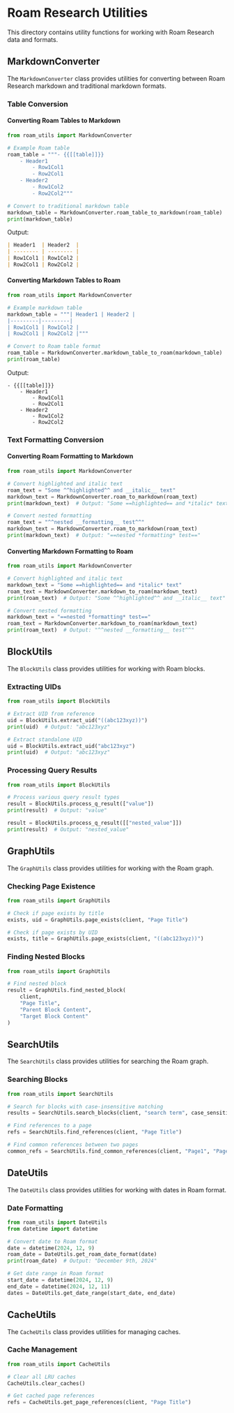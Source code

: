 # Roam Research Utilities

This directory contains utility functions for working with Roam Research data and formats.

## MarkdownConverter

The `MarkdownConverter` class provides utilities for converting between Roam Research markdown and traditional markdown formats.

### Table Conversion

#### Converting Roam Tables to Markdown

```python
from roam_utils import MarkdownConverter

# Example Roam table
roam_table = """- {{[[table]]}}
    - Header1
        - Row1Col1
        - Row2Col1
    - Header2
        - Row1Col2
        - Row2Col2"""

# Convert to traditional markdown table
markdown_table = MarkdownConverter.roam_table_to_markdown(roam_table)
print(markdown_table)
```

Output:

```markdown
| Header1  | Header2  |
| -------- | -------- |
| Row1Col1 | Row1Col2 |
| Row2Col1 | Row2Col2 |
```

#### Converting Markdown Tables to Roam

```python
from roam_utils import MarkdownConverter

# Example markdown table
markdown_table = """| Header1 | Header2 |
|---------|---------|
| Row1Col1 | Row1Col2 |
| Row2Col1 | Row2Col2 |"""

# Convert to Roam table format
roam_table = MarkdownConverter.markdown_table_to_roam(markdown_table)
print(roam_table)
```

Output:

```
- {{[[table]]}}
    - Header1
        - Row1Col1
        - Row2Col1
    - Header2
        - Row1Col2
        - Row2Col2
```

### Text Formatting Conversion

#### Converting Roam Formatting to Markdown

```python
from roam_utils import MarkdownConverter

# Convert highlighted and italic text
roam_text = "Some ^^highlighted^^ and __italic__ text"
markdown_text = MarkdownConverter.roam_to_markdown(roam_text)
print(markdown_text)  # Output: "Some ==highlighted== and *italic* text"

# Convert nested formatting
roam_text = "^^nested __formatting__ test^^"
markdown_text = MarkdownConverter.roam_to_markdown(roam_text)
print(markdown_text)  # Output: "==nested *formatting* test=="
```

#### Converting Markdown Formatting to Roam

```python
from roam_utils import MarkdownConverter

# Convert highlighted and italic text
markdown_text = "Some ==highlighted== and *italic* text"
roam_text = MarkdownConverter.markdown_to_roam(markdown_text)
print(roam_text)  # Output: "Some ^^highlighted^^ and __italic__ text"

# Convert nested formatting
markdown_text = "==nested *formatting* test=="
roam_text = MarkdownConverter.markdown_to_roam(markdown_text)
print(roam_text)  # Output: "^^nested __formatting__ test^^"
```

## BlockUtils

The `BlockUtils` class provides utilities for working with Roam blocks.

### Extracting UIDs

```python
from roam_utils import BlockUtils

# Extract UID from reference
uid = BlockUtils.extract_uid("((abc123xyz))")
print(uid)  # Output: "abc123xyz"

# Extract standalone UID
uid = BlockUtils.extract_uid("abc123xyz")
print(uid)  # Output: "abc123xyz"
```

### Processing Query Results

```python
from roam_utils import BlockUtils

# Process various query result types
result = BlockUtils.process_q_result(["value"])
print(result)  # Output: "value"

result = BlockUtils.process_q_result([["nested_value"]])
print(result)  # Output: "nested_value"
```

## GraphUtils

The `GraphUtils` class provides utilities for working with the Roam graph.

### Checking Page Existence

```python
from roam_utils import GraphUtils

# Check if page exists by title
exists, uid = GraphUtils.page_exists(client, "Page Title")

# Check if page exists by UID
exists, title = GraphUtils.page_exists(client, "((abc123xyz))")
```

### Finding Nested Blocks

```python
from roam_utils import GraphUtils

# Find nested block
result = GraphUtils.find_nested_block(
    client,
    "Page Title",
    "Parent Block Content",
    "Target Block Content"
)
```

## SearchUtils

The `SearchUtils` class provides utilities for searching the Roam graph.

### Searching Blocks

```python
from roam_utils import SearchUtils

# Search for blocks with case-insensitive matching
results = SearchUtils.search_blocks(client, "search term", case_sensitive=False)

# Find references to a page
refs = SearchUtils.find_references(client, "Page Title")

# Find common references between two pages
common_refs = SearchUtils.find_common_references(client, "Page1", "Page2")
```

## DateUtils

The `DateUtils` class provides utilities for working with dates in Roam format.

### Date Formatting

```python
from roam_utils import DateUtils
from datetime import datetime

# Convert date to Roam format
date = datetime(2024, 12, 9)
roam_date = DateUtils.get_roam_date_format(date)
print(roam_date)  # Output: "December 9th, 2024"

# Get date range in Roam format
start_date = datetime(2024, 12, 9)
end_date = datetime(2024, 12, 11)
dates = DateUtils.get_date_range(start_date, end_date)
```

## CacheUtils

The `CacheUtils` class provides utilities for managing caches.

### Cache Management

```python
from roam_utils import CacheUtils

# Clear all LRU caches
CacheUtils.clear_caches()

# Get cached page references
refs = CacheUtils.get_page_references(client, "Page Title")
```
